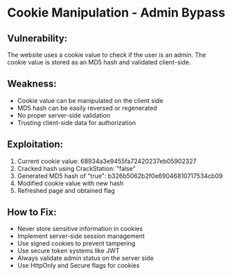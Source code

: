 # Cookie Manipulation - Admin Bypass

## Vulnerability:
The website uses a cookie value to check if the user is an admin.
The cookie value is stored as an MD5 hash and validated client-side.

## Weakness:
- Cookie value can be manipulated on the client side
- MD5 hash can be easily reversed or regenerated
- No proper server-side validation
- Trusting client-side data for authorization

## Exploitation:
1. Current cookie value: 68934a3e9455fa72420237eb05902327
2. Cracked hash using CrackStation: "false"
3. Generated MD5 hash of "true": b326b5062b2f0e69046810717534cb09
4. Modified cookie value with new hash
5. Refreshed page and obtained flag

## How to Fix:
- Never store sensitive information in cookies
- Implement server-side session management
- Use signed cookies to prevent tampering
- Use secure token systems like JWT
- Always validate admin status on the server side
- Use HttpOnly and Secure flags for cookies